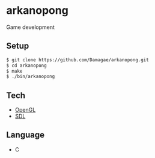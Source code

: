 # arkanopong

Game development

## Setup

```sh
$ git clone https://github.com/Damagae/arkanopong.git
$ cd arkanopong
$ make
$ ./bin/arkanopong
```

## Tech

* [OpenGL](https://www.opengl.org)
* [SDL](https://www.libsdl.org)

## Language

- C
